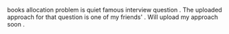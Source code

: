 books allocation problem is quiet famous interview question . The uploaded approach for that question is one of my friends' . Will upload my approach soon .
